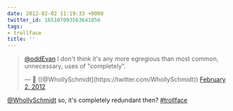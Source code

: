 ```yaml
---
date: 2012-02-02 11:19:33 +0000
twitter_id: 165107093563641856
tags:
- trollface
title: ''
---
```


<blockquote class="twitter-tweet"><p lang="en" dir="ltr"><a href="https://twitter.com/oddEvan?ref_src=twsrc%5Etfw">@oddEvan</a> I don&#39;t think it&#39;s any more egregious than most common, unnecessary, uses of &quot;completely&quot;.</p>&mdash; 🤧 ([@WhollySchmidt](https://twitter.com/WhollySchmidt)) <a href="https://twitter.com/WhollySchmidt/status/165106567404978176?ref_src=twsrc%5Etfw">February 2, 2012</a></blockquote>
<script async src="https://platform.twitter.com/widgets.js" charset="utf-8"></script>

[@WhollySchmidt](https://twitter.com/WhollySchmidt) so, it's completely redundant then? [#trollface](https://twitter.com/hashtag/trollface)
